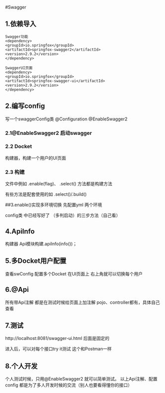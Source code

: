 #Swagger

## 1.依赖导入
```
Swagger功能
<dependency>
<groupId>io.springfox</groupId>
<artifactId>springfox-swagger2</artifactId>
<version>2.9.2</version>
</dependency>

SwaggerUI页面
<dependency>
<groupId>io.springfox</groupId>
<artifactId>springfox-swagger-ui</artifactId>
<version>2.9.2</version>
</dependency>
```


## 2.编写config

写一个swaggerConfig类
@Configuration
@EnableSwagger2

### 2.1@EnableSwagger2 启动swagger

### 2.2 Docket
构建器，构建一个用户的UI页面

### 2.3 构建
文件中例如 .enable(flag)、  .select() 方法都是构建方法

有些方法是配套使用的如 .select()/.build()

##3.enable()实现多环境切换
先配置yml 两个环境

config类 中已经写好了 （多判启动）的三步方法（自己看）

## 4.ApiInfo
构建器 Api模块构建.apiInfo(info())；

## 5.多Docket用户配置
查看swConfig 配置多个Docket
在UI页面上 右上角就可以切换每个用户

## 6.@Api
所有带Api注解 都是在测试时候给页面上加注解
pojo、controller都有，具体自己查看

## 7.测试
http://localhost:8081/swagger-ui.html
后面是固定的

进入后，可以对每个接口try it测试
这个和Postman一样

## 8.个人开发
 个人测试时候，只用@EnableSwagger2
 就可以简单测试。
 以上Api注解、配置config 都是为了多人开发时候的交流（别人也要看得懂你的接口）


    
    